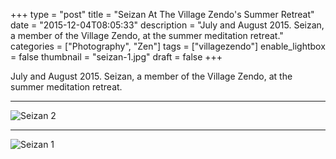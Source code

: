 +++
type = "post"
title = "Seizan At The Village Zendo's Summer Retreat"
date = "2015-12-04T08:05:33"
description = "July and August 2015. Seizan, a member of the Village Zendo, at the summer meditation retreat."
categories = ["Photography", "Zen"]
tags = ["villagezendo"]
enable_lightbox = false
thumbnail = "seizan-1.jpg"
draft = false
+++

<p>July and August 2015. Seizan, a member of the Village Zendo, at the summer meditation retreat.</p>
<hr />
<p><img style="display:block; margin-left:auto; margin-right:auto;" src="seizan-2.jpg" alt="Seizan 2" title="Seizan 2" /></p>
<hr />
<p><img style="display:block; margin-left:auto; margin-right:auto;" src="seizan-1.jpg" alt="Seizan 1" title="Seizan 1" /></p>
    